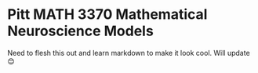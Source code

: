 # Pitt MATH 3370 Mathematical Neuroscience Models

Need to flesh this out and learn markdown to make it look cool. Will update :blush:
